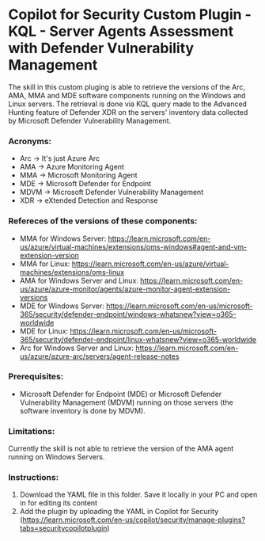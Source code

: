 # Copilot for Security Custom Plugin - KQL - Server Agents Assessment with Defender Vulnerability Management

The skill in this custom pluging is able to retrieve the versions of the Arc, AMA, MMA and MDE software components running on the Windows and Linux servers. The retrieval is done via KQL query made to the Advanced Hunting feature of Defender XDR on the servers' inventory data collected by Microsoft Defender Vulnerability Management.

### Acronyms:
* Arc -> It's just Azure Arc
* AMA -> Azure Monitoring Agent
* MMA -> Microsoft Monitoring Agent
* MDE -> Microsoft Defender for Endpoint
* MDVM -> Microsoft Defender Vulnerability Management
* XDR -> eXtended Detection and Response


### Refereces of the versions of these components: 
* MMA for Windows Server: https://learn.microsoft.com/en-us/azure/virtual-machines/extensions/oms-windows#agent-and-vm-extension-version
* MMA for Linux: https://learn.microsoft.com/en-us/azure/virtual-machines/extensions/oms-linux
* AMA for Windows Server  and Linux: https://learn.microsoft.com/en-us/azure/azure-monitor/agents/azure-monitor-agent-extension-versions
* MDE for Windows Server: https://learn.microsoft.com/en-us/microsoft-365/security/defender-endpoint/windows-whatsnew?view=o365-worldwide
* MDE for Linux: https://learn.microsoft.com/en-us/microsoft-365/security/defender-endpoint/linux-whatsnew?view=o365-worldwide
* Arc for Windows Server and Linux: https://learn.microsoft.com/en-us/azure/azure-arc/servers/agent-release-notes


### Prerequisites:
* Microsoft Defender for Endpoint (MDE) or Microsoft Defender Vulnerability Management (MDVM) running on those servers (the software inventory is done by MDVM).


### Limitations:
Currently the skill is not able to retrieve the version of the AMA agent running on Windows Servers. 


### Instructions: 
1. Download the YAML file in this folder. Save it locally in your PC and open in for editing its content
2. Add the plugin by uploading the YAML in Copilot for Security (https://learn.microsoft.com/en-us/copilot/security/manage-plugins?tabs=securitycopilotplugin)
